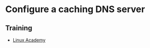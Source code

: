 # Configure a caching DNS server

## Training
* [Linux Academy](https://linuxacademy.com/cp/courses/lesson/course/5415/lesson/1/module/428)
